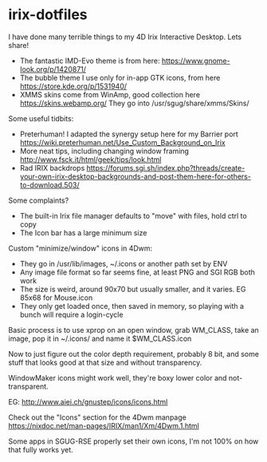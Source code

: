 # irix-dotfiles
I have done many terrible things to my 4D Irix Interactive Desktop. Lets share!

* The fantastic IMD-Evo theme is from here: https://www.gnome-look.org/p/1420871/
* The bubble theme I use only for in-app GTK icons, from here https://store.kde.org/p/1531940/
* XMMS skins come from WinAmp, good collection here https://skins.webamp.org/ They go into /usr/sgug/share/xmms/Skins/

Some useful tidbits:
* Preterhuman! I adapted the synergy setup here for my Barrier port https://wiki.preterhuman.net/Use_Custom_Background_on_Irix
* More neat tips, including changing window framing http://www.fsck.it/html/geek/tips/look.html
* Rad IRIX backdrops https://forums.sgi.sh/index.php?threads/create-your-own-irix-desktop-backgrounds-and-post-them-here-for-others-to-download.503/

Some complaints?
* The built-in Irix file manager defaults to "move" with files, hold ctrl to copy
* The Icon bar has a large minimum size

Custom "minimize/window" icons in 4Dwm:

- They go in /usr/lib/images, ~/.icons or another path set by ENV
- Any image file format so far seems fine, at least PNG and SGI RGB both work
- The size is weird, around 90x70 but usually smaller, and it varies. EG 85x68 for Mouse.icon
- They only get loaded once, then saved in memory, so playing with a bunch will require a login-cycle

Basic process is to use xprop on an open window, grab WM_CLASS, take an image, pop it in ~/.icons/ and name it $WM_CLASS.icon

Now to just figure out the color depth requirement, probably 8 bit, and some stuff that looks good at that size and without transparency.

WindowMaker icons might work well, they're boxy lower color and not-transparent.

EG: http://www.aiei.ch/gnustep/icons/icons.html

Check out the "Icons" section for the 4Dwm manpage
https://nixdoc.net/man-pages/IRIX/man1/Xm/4Dwm.1.html

Some apps in SGUG-RSE properly set their own icons, I'm not 100% on how that fully works yet. 
